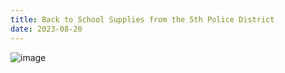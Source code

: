 ```yaml
---
title: Back to School Supplies from the 5th Police District
date: 2023-08-20
---
```


![image](https://github.com/acouch/residents-of-shawmont-valley/assets/512243/38d86a65-c4a8-444d-9ff9-6fdef09ad460)


